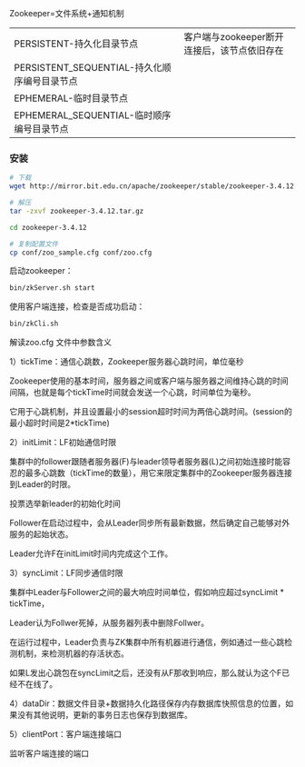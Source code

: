 



Zookeeper=文件系统+通知机制

|                                              |                                             |
| -------------------------------------------- | ------------------------------------------- |
| PERSISTENT-持久化目录节点                    | 客户端与zookeeper断开连接后，该节点依旧存在 |
| PERSISTENT_SEQUENTIAL-持久化顺序编号目录节点 |                                             |
| EPHEMERAL-临时目录节点                       |                                             |
| EPHEMERAL_SEQUENTIAL-临时顺序编号目录节点    |                                             |



### 安装

```bash
# 下载
wget http://mirror.bit.edu.cn/apache/zookeeper/stable/zookeeper-3.4.12.tar.gz

# 解压
tar -zxvf zookeeper-3.4.12.tar.gz

cd zookeeper-3.4.12

# 复制配置文件
cp conf/zoo_sample.cfg conf/zoo.cfg
```



启动zookeeper：

```bash
bin/zkServer.sh start
```



使用客户端连接，检查是否成功启动：

```bash
bin/zkCli.sh
```





解读zoo.cfg 文件中参数含义

1）tickTime：通信心跳数，Zookeeper服务器心跳时间，单位毫秒

Zookeeper使用的基本时间，服务器之间或客户端与服务器之间维持心跳的时间间隔，也就是每个tickTime时间就会发送一个心跳，时间单位为毫秒。

它用于心跳机制，并且设置最小的session超时时间为两倍心跳时间。(session的最小超时时间是2*tickTime)

2）initLimit：LF初始通信时限

集群中的follower跟随者服务器(F)与leader领导者服务器(L)之间初始连接时能容忍的最多心跳数（tickTime的数量），用它来限定集群中的Zookeeper服务器连接到Leader的时限。

投票选举新leader的初始化时间

Follower在启动过程中，会从Leader同步所有最新数据，然后确定自己能够对外服务的起始状态。

Leader允许F在initLimit时间内完成这个工作。

3）syncLimit：LF同步通信时限

集群中Leader与Follower之间的最大响应时间单位，假如响应超过syncLimit * tickTime，

Leader认为Follwer死掉，从服务器列表中删除Follwer。

在运行过程中，Leader负责与ZK集群中所有机器进行通信，例如通过一些心跳检测机制，来检测机器的存活状态。

如果L发出心跳包在syncLimit之后，还没有从F那收到响应，那么就认为这个F已经不在线了。

4）dataDir：数据文件目录+数据持久化路径保存内存数据库快照信息的位置，如果没有其他说明，更新的事务日志也保存到数据库。

5）clientPort：客户端连接端口

监听客户端连接的端口